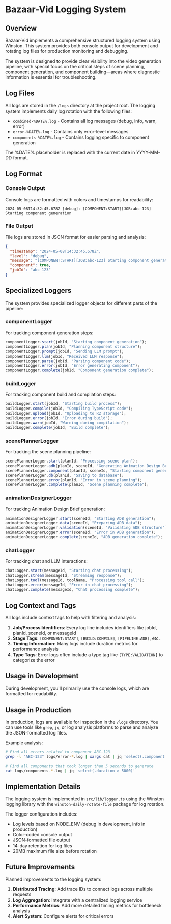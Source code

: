 # Bazaar-Vid Logging System

## Overview

Bazaar-Vid implements a comprehensive structured logging system using Winston. This system provides both console output for development and rotating log files for production monitoring and debugging.

The system is designed to provide clear visibility into the video generation pipeline, with special focus on the critical steps of scene planning, component generation, and component building—areas where diagnostic information is essential for troubleshooting.

## Log Files

All logs are stored in the `/logs` directory at the project root. The logging system implements daily log rotation with the following files:

- `combined-%DATE%.log` - Contains all log messages (debug, info, warn, error)
- `error-%DATE%.log` - Contains only error-level messages
- `components-%DATE%.log` - Contains logging specific to component generation

The %DATE% placeholder is replaced with the current date in YYYY-MM-DD format.

## Log Format

### Console Output

Console logs are formatted with colors and timestamps for readability:

```
2024-05-08T14:32:45.678Z [debug]: [COMPONENT:START][JOB:abc-123] Starting component generation
```

### File Output

File logs are stored in JSON format for easier parsing and analysis:

```json
{
  "timestamp": "2024-05-08T14:32:45.678Z",
  "level": "debug",
  "message": "[COMPONENT:START][JOB:abc-123] Starting component generation",
  "component": true,
  "jobId": "abc-123"
}
```

## Specialized Loggers

The system provides specialized logger objects for different parts of the pipeline:

### componentLogger

For tracking component generation steps:

```typescript
componentLogger.start(jobId, "Starting component generation");
componentLogger.plan(jobId, "Planning component structure");
componentLogger.prompt(jobId, "Sending LLM prompt");
componentLogger.llm(jobId, "Received LLM response");
componentLogger.parse(jobId, "Parsing component code");
componentLogger.error(jobId, "Error generating component");
componentLogger.complete(jobId, "Component generation complete");
```

### buildLogger

For tracking component build and compilation steps:

```typescript
buildLogger.start(jobId, "Starting build process");
buildLogger.compile(jobId, "Compiling TypeScript code");
buildLogger.upload(jobId, "Uploading to R2 storage");
buildLogger.error(jobId, "Error during build");
buildLogger.warn(jobId, "Warning during compilation");
buildLogger.complete(jobId, "Build complete");
```

### scenePlannerLogger

For tracking the scene planning pipeline:

```typescript
scenePlannerLogger.start(planId, "Processing scene plan");
scenePlannerLogger.adb(planId, sceneId, "Generating Animation Design Brief");
scenePlannerLogger.component(planId, sceneId, "Starting component generation");
scenePlannerLogger.db(planId, "Saving to database");
scenePlannerLogger.error(planId, "Error in scene planning");
scenePlannerLogger.complete(planId, "Scene planning complete");
```

### animationDesignerLogger

For tracking Animation Design Brief generation:

```typescript
animationDesignerLogger.start(sceneId, "Starting ADB generation");
animationDesignerLogger.data(sceneId, "Preparing ADB data");
animationDesignerLogger.validation(sceneId, "Validating ADB structure");
animationDesignerLogger.error(sceneId, "Error in ADB generation");
animationDesignerLogger.complete(sceneId, "ADB generation complete");
```

### chatLogger

For tracking chat and LLM interactions:

```typescript
chatLogger.start(messageId, "Starting chat processing");
chatLogger.stream(messageId, "Streaming response");
chatLogger.tool(messageId, toolName, "Processing tool call");
chatLogger.error(messageId, "Error in chat processing");
chatLogger.complete(messageId, "Chat processing complete");
```

## Log Context and Tags

All logs include context tags to help with filtering and analysis:

1. **Job/Process Identifiers**: Every log line includes identifiers like jobId, planId, sceneId, or messageId
2. **Stage Tags**: `[COMPONENT:START]`, `[BUILD:COMPILE]`, `[PIPELINE:ADB]`, etc.
3. **Timing Information**: Many logs include duration metrics for performance analysis
4. **Type Tags**: Error logs often include a type tag like `[TYPE:VALIDATION]` to categorize the error

## Usage in Development

During development, you'll primarily use the console logs, which are formatted for readability.

## Usage in Production

In production, logs are available for inspection in the `/logs` directory. You can use tools like `grep`, `jq`, or log analysis platforms to parse and analyze the JSON-formatted log files.

Example analysis:

```bash
# Find all errors related to component ABC-123
grep -l "ABC-123" logs/error-*.log | xargs cat | jq 'select(.component == true)'

# Find all components that took longer than 5 seconds to generate
cat logs/components-*.log | jq 'select(.duration > 5000)'
```

## Implementation Details

The logging system is implemented in `src/lib/logger.ts` using the Winston logging library with the `winston-daily-rotate-file` package for log rotation.

The logger configuration includes:
- Log levels based on NODE_ENV (debug in development, info in production)
- Color-coded console output
- JSON-formatted file output
- 14-day retention for log files
- 20MB maximum file size before rotation

## Future Improvements

Planned improvements to the logging system:

1. **Distributed Tracing**: Add trace IDs to connect logs across multiple requests
2. **Log Aggregation**: Integrate with a centralized logging service
3. **Performance Metrics**: Add more detailed timing metrics for bottleneck analysis
4. **Alert System**: Configure alerts for critical errors 